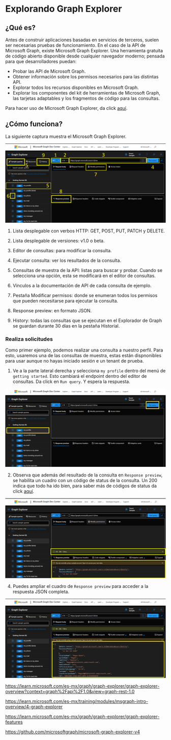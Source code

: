 # Explorando Graph Explorer

## ¿Qué es?
Antes de construir aplicaciones basadas en servicios de terceros, suelen ser necesarias pruebas de funcionamiento. En el caso de la API de Microsoft Graph, existe Microsoft Graph Explorer. Una herramienta gratuita de código abierto disponible desde cualquier navegador moderno; pensada para que desarrolladores puedan:

- Probar las API de Microsoft Graph.
- Obtener información sobre los permisos necesarios para las distintas API.
- Explorar todos los recursos disponibles en Microsoft Graph.
- Explorar los componentes del kit de herramientas de Microsoft Graph, las tarjetas adaptables y los fragmentos de código para las consultas.

Para hacer uso de Microsoft Graph Explorer, da click [aquí](https://developer.microsoft.com/graph/graph-explorer.).


## ¿Cómo funciona?

La siguiente captura muestra el Microsoft Graph Explorer.

![Probador](../images/ProbadorMicrosoftGraph.png)

1. Lista desplegable con verbos HTTP: GET, POST, PUT, PATCH y DELETE.

2. Lista desplegable de versiones: v1.0 o beta.

3. Editor de consultas: para modificar la consulta. 

4. Ejecutar consulta: ver los resultados de la consulta.

5. Consultas de muestra de la API: listas para buscar y probar. Cuando se selecciona una opción, esta se modificará en el editor de consultas. 

6. Vínculos a la documentación de API de cada consulta de ejemplo.

7. Pestaña Modificar permisos: donde se enumeran todos los permisos que pueden necesitarse para ejecutar la consulta. 

8. Response preview: en formato JSON. 

9. History: todas las consultas que se ejecutan en el Explorador de Graph se guardan durante 30 días en la pestaña Historial. 

### Realiza solicitudes

Como primer ejemplo, podemos realizar una consulta a nuestro perfil. Para esto, usaremos una de las consultas de muestra, estas están dispnonibles para usar aunque no hayas iniciado sesión e un tenant de prueba. 

1. Ve a la parte lateral derecha y selecciona `my profile` dentro del menú de `getting started`. Esto cambiará el endpoint dentro del editor de consultas. Da click en `Run query`. Y espera la respuesta.

![Alt text](../images/RS2.png)

2. Observa que además del resultado de la consulta en `Response preview`, se habilita un cuadro con un código de status de la consulta. Un 200 indica que todo ha ido bien, para saber más de códigos de status da click [aquí](https://http.cat/?azure-portal=true).

![Alt text](../images/RS3.png)

4. Puedes ampliar el cuadro de `Response preview` para acceder a la respuesta JSON completa.

![Alt text](../images/RS4.png)

https://learn.microsoft.com/es-mx/graph/graph-explorer/graph-explorer-overview?context=graph%2Fapi%2F1.0&view=graph-rest-1.0

https://learn.microsoft.com/es-mx/training/modules/msgraph-intro-overview/4-graph-explorer


https://learn.microsoft.com/es-mx/graph/graph-explorer/graph-explorer-features

https://github.com/microsoftgraph/microsoft-graph-explorer-v4